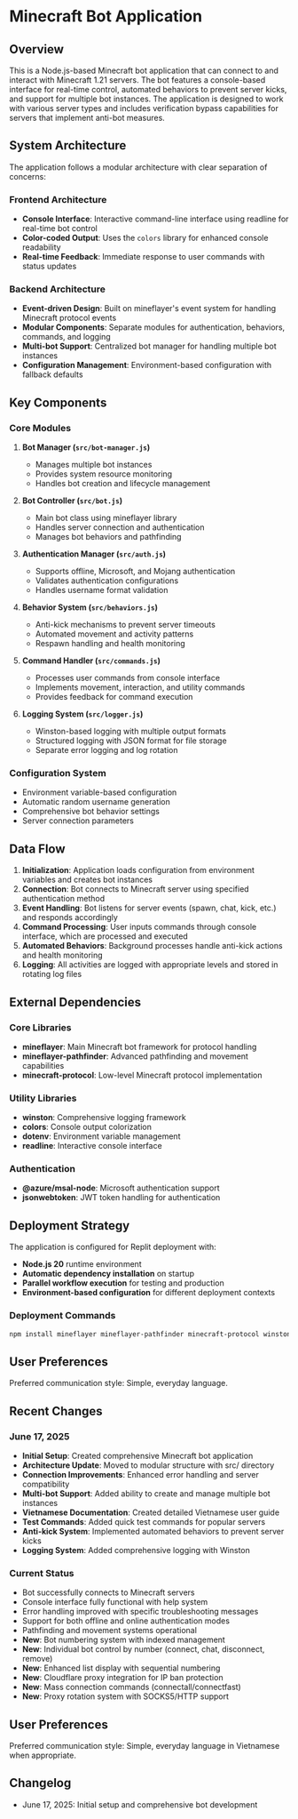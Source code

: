 # Minecraft Bot Application

## Overview

This is a Node.js-based Minecraft bot application that can connect to and interact with Minecraft 1.21 servers. The bot features a console-based interface for real-time control, automated behaviors to prevent server kicks, and support for multiple bot instances. The application is designed to work with various server types and includes verification bypass capabilities for servers that implement anti-bot measures.

## System Architecture

The application follows a modular architecture with clear separation of concerns:

### Frontend Architecture
- **Console Interface**: Interactive command-line interface using readline for real-time bot control
- **Color-coded Output**: Uses the `colors` library for enhanced console readability
- **Real-time Feedback**: Immediate response to user commands with status updates

### Backend Architecture
- **Event-driven Design**: Built on mineflayer's event system for handling Minecraft protocol events
- **Modular Components**: Separate modules for authentication, behaviors, commands, and logging
- **Multi-bot Support**: Centralized bot manager for handling multiple bot instances
- **Configuration Management**: Environment-based configuration with fallback defaults

## Key Components

### Core Modules

1. **Bot Manager (`src/bot-manager.js`)**
   - Manages multiple bot instances
   - Provides system resource monitoring
   - Handles bot creation and lifecycle management

2. **Bot Controller (`src/bot.js`)**
   - Main bot class using mineflayer library
   - Handles server connection and authentication
   - Manages bot behaviors and pathfinding

3. **Authentication Manager (`src/auth.js`)**
   - Supports offline, Microsoft, and Mojang authentication
   - Validates authentication configurations
   - Handles username format validation

4. **Behavior System (`src/behaviors.js`)**
   - Anti-kick mechanisms to prevent server timeouts
   - Automated movement and activity patterns
   - Respawn handling and health monitoring

5. **Command Handler (`src/commands.js`)**
   - Processes user commands from console interface
   - Implements movement, interaction, and utility commands
   - Provides feedback for command execution

6. **Logging System (`src/logger.js`)**
   - Winston-based logging with multiple output formats
   - Structured logging with JSON format for file storage
   - Separate error logging and log rotation

### Configuration System
- Environment variable-based configuration
- Automatic random username generation
- Comprehensive bot behavior settings
- Server connection parameters

## Data Flow

1. **Initialization**: Application loads configuration from environment variables and creates bot instances
2. **Connection**: Bot connects to Minecraft server using specified authentication method
3. **Event Handling**: Bot listens for server events (spawn, chat, kick, etc.) and responds accordingly
4. **Command Processing**: User inputs commands through console interface, which are processed and executed
5. **Automated Behaviors**: Background processes handle anti-kick actions and health monitoring
6. **Logging**: All activities are logged with appropriate levels and stored in rotating log files

## External Dependencies

### Core Libraries
- **mineflayer**: Main Minecraft bot framework for protocol handling
- **mineflayer-pathfinder**: Advanced pathfinding and movement capabilities
- **minecraft-protocol**: Low-level Minecraft protocol implementation

### Utility Libraries
- **winston**: Comprehensive logging framework
- **colors**: Console output colorization
- **dotenv**: Environment variable management
- **readline**: Interactive console interface

### Authentication
- **@azure/msal-node**: Microsoft authentication support
- **jsonwebtoken**: JWT token handling for authentication

## Deployment Strategy

The application is configured for Replit deployment with:

- **Node.js 20** runtime environment
- **Automatic dependency installation** on startup
- **Parallel workflow execution** for testing and production
- **Environment-based configuration** for different deployment contexts

### Deployment Commands
```bash
npm install mineflayer mineflayer-pathfinder minecraft-protocol winston colors dotenv readline && node index.js
```

## User Preferences

Preferred communication style: Simple, everyday language.

## Recent Changes

### June 17, 2025
- **Initial Setup**: Created comprehensive Minecraft bot application
- **Architecture Update**: Moved to modular structure with src/ directory
- **Connection Improvements**: Enhanced error handling and server compatibility
- **Multi-bot Support**: Added ability to create and manage multiple bot instances
- **Vietnamese Documentation**: Created detailed Vietnamese user guide
- **Test Commands**: Added quick test commands for popular servers
- **Anti-kick System**: Implemented automated behaviors to prevent server kicks
- **Logging System**: Added comprehensive logging with Winston

### Current Status
- Bot successfully connects to Minecraft servers
- Console interface fully functional with help system
- Error handling improved with specific troubleshooting messages
- Support for both offline and online authentication modes
- Pathfinding and movement systems operational
- **New**: Bot numbering system with indexed management
- **New**: Individual bot control by number (connect, chat, disconnect, remove)
- **New**: Enhanced list display with sequential numbering
- **New**: Cloudflare proxy integration for IP ban protection
- **New**: Mass connection commands (connectall/connectfast)
- **New**: Proxy rotation system with SOCKS5/HTTP support

## User Preferences

Preferred communication style: Simple, everyday language in Vietnamese when appropriate.

## Changelog

- June 17, 2025: Initial setup and comprehensive bot development